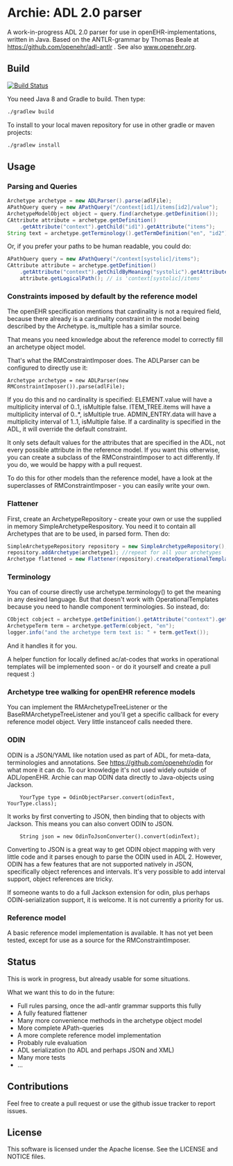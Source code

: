 # Archie: ADL 2.0 parser    

A work-in-progress ADL 2.0 parser for use in openEHR-implementations, written in Java. Based on the ANTLR-grammar by Thomas Beale at https://github.com/openehr/adl-antlr . See also www.openehr.org.

## Build

[![Build Status](https://travis-ci.org/nedap/archie.svg?branch=master)](https://travis-ci.org/nedap/archie)

You need Java 8 and Gradle to build. Then type:

```sh
./gradlew build
```

To install to your local maven repository for use in other gradle or maven projects:

```sh
./gradlew install
```

## Usage

### Parsing and Queries

```java
Archetype archetype = new ADLParser().parse(adlFile);
APathQuery query = new APathQuery("/context[id1]/items[id2]/value");
ArchetypeModelObject object = query.find(archetype.getDefinition());
CAttribute attribute = archetype.getDefinition()
    .getAttribute("context").getChild("id1").getAttribute("items");
String text = archetype.getTerminology().getTermDefinition("en", "id2").getText();
```

Or, if you prefer your paths to be human readable, you could do:
```java
APathQuery query = new APathQuery("/context[systolic]/items");
CAttribute attribute = archetype.getDefinition()
    .getAttribute("context").getChildByMeaning("systolic").getAttribute("items");
    attribute.getLogicalPath(); // is 'context[systolic]/items'
```

### Constraints imposed by default by the reference model

The openEHR specification mentions that cardinality is not a required field, because there already is a cardinality constraint in the model being described by the Archetype. is_multiple has a similar source.

That means you need knowledge about the reference model to correctly fill an archetype object model.

That's what the RMConstraintImposer does. The ADLParser can be configured to directly use it:

```
Archetype archetype = new ADLParser(new RMConstraintImposer()).parse(adlFile);
```

If you do this and no cardinality is specified: ELEMENT.value will have a multiplicity interval of 0..1, isMultiple false. ITEM_TREE.items will have a multiplicity interval of 0..*, isMultiple true. ADMIN_ENTRY.data will have a multiplicity interval of 1..1, isMultiple false. If a cardinality is specified in the ADL, it will override the default constraint.

It only sets default values for the attributes that are specified in the ADL, not every possible attribute in the reference model. If you want this otherwise, you can create a subclass of the RMConstraintImposer to act differently. If you do, we would be happy with a pull request.

To do this for other models than the reference model, have a look at the superclasses of RMConstraintImposer - you can easily write your own.


### Flattener

First, create an ArchetypeRepository - create your own or use the supplied in memory SimpleArchetypeRespository. You need it to contain all Archetypes that are to be used, in parsed form. Then do:

```java
SimpleArchetypeRepository repository = new SimpleArchetypeRepository();
repository.addArchetype(archetype1); //repeat for all your archetypes
Archetype flattened = new Flattener(repository).createOperationalTemplate(true).flatten(archetype);
```

### Terminology

You can of course directly use archetype.terminology() to get the meaning in any desired language. But that doesn't work with OperationalTemplates because you need to handle component terminologies. So instead, do:

```java
CObject cobject = archetype.getDefinition().getAttribute("context").getChild("id1");
ArchetypeTerm term = archetype.getTerm(cobject, "en");
logger.info("and the archetype term text is: " + term.getText());
```

And it handles it for you.

A helper function for locally defined ac/at-codes that works in operational templates will be implemented soon - or do it yourself and create a pull request :)

### Archetype tree walking for openEHR reference models

You can implement the RMArchetypeTreeListener or the BaseRMArchetypeTreeListener and you'll get a specific callback for every reference model object. Very little instanceof calls needed there.

### ODIN

ODIN is a JSON/YAML like notation used as part of ADL, for meta-data, terminologies and annotations. See https://github.com/openehr/odin for what more it can do. To our knowledge it's not used widely outside of ADL/openEHR. Archie can map ODIN data directly to Java-objects using Jackson. 

```
	YourType type = OdinObjectParser.convert(odinText, YourType.class);
```

It works by first converting to JSON, then binding that to objects with Jackson.
This means you can also convert ODIN to JSON. 

```
	String json = new OdinToJsonConverter().convert(odinText);
```

Converting to JSON is a great way to get ODIN object mapping with very little code and it parses enough to parse the ODIN used in ADL 2. However, ODIN has a few features that are not supported natively in JSON, specifically object references and intervals. It's very possible to add interval support, object references are tricky.

If someone wants to do a full Jackson extension for odin, plus perhaps ODIN-serialization support, it is welcome. It is not currently a priority for us.

### Reference model

A basic reference model implementation is available. It has not yet been tested, except for use as a source for the RMConstraintImposer.

## Status

This is work in progress, but already usable for some situations. 

What we want this to do in the future:
- Full rules parsing, once the adl-antlr grammar supports this fully
- A fully featured flattener
- Many more convenience methods in the archetype object model
- More complete APath-queries
- A more complete reference model implementation
- Probably rule evaluation
- ADL serialization (to ADL and perhaps JSON and XML)
- Many more tests
- ...

## Contributions

Feel free to create a pull request or use the github issue tracker to report issues.

## License

This software is licensed under the Apache license. See the LICENSE and NOTICE files.
